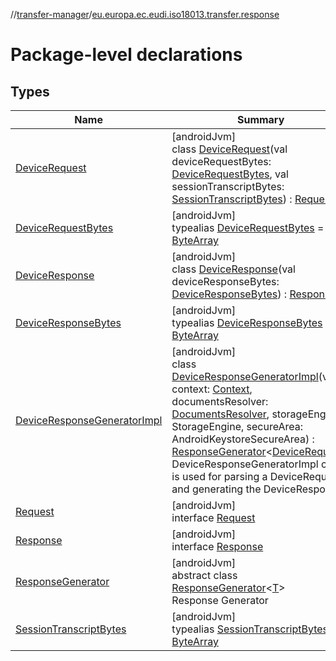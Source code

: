 //[transfer-manager](../../index.md)/[eu.europa.ec.eudi.iso18013.transfer.response](index.md)

# Package-level declarations

## Types

| Name | Summary |
|---|---|
| [DeviceRequest](-device-request/index.md) | [androidJvm]<br>class [DeviceRequest](-device-request/index.md)(val deviceRequestBytes: [DeviceRequestBytes](index.md#-1826744921%2FClasslikes%2F-360525760), val sessionTranscriptBytes: [SessionTranscriptBytes](index.md#-274759174%2FClasslikes%2F-360525760)) : [Request](-request/index.md) |
| [DeviceRequestBytes](index.md#-1826744921%2FClasslikes%2F-360525760) | [androidJvm]<br>typealias [DeviceRequestBytes](index.md#-1826744921%2FClasslikes%2F-360525760) = [ByteArray](https://kotlinlang.org/api/latest/jvm/stdlib/kotlin/-byte-array/index.html) |
| [DeviceResponse](-device-response/index.md) | [androidJvm]<br>class [DeviceResponse](-device-response/index.md)(val deviceResponseBytes: [DeviceResponseBytes](index.md#-1761425419%2FClasslikes%2F-360525760)) : [Response](-response/index.md) |
| [DeviceResponseBytes](index.md#-1761425419%2FClasslikes%2F-360525760) | [androidJvm]<br>typealias [DeviceResponseBytes](index.md#-1761425419%2FClasslikes%2F-360525760) = [ByteArray](https://kotlinlang.org/api/latest/jvm/stdlib/kotlin/-byte-array/index.html) |
| [DeviceResponseGeneratorImpl](-device-response-generator-impl/index.md) | [androidJvm]<br>class [DeviceResponseGeneratorImpl](-device-response-generator-impl/index.md)(val context: [Context](https://developer.android.com/reference/kotlin/android/content/Context.html), documentsResolver: [DocumentsResolver](../eu.europa.ec.eudi.iso18013.transfer/-documents-resolver/index.md), storageEngine: StorageEngine, secureArea: AndroidKeystoreSecureArea) : [ResponseGenerator](-response-generator/index.md)&lt;[DeviceRequest](-device-request/index.md)&gt; <br>DeviceResponseGeneratorImpl class is used for parsing a DeviceRequest and generating the DeviceResponse |
| [Request](-request/index.md) | [androidJvm]<br>interface [Request](-request/index.md) |
| [Response](-response/index.md) | [androidJvm]<br>interface [Response](-response/index.md) |
| [ResponseGenerator](-response-generator/index.md) | [androidJvm]<br>abstract class [ResponseGenerator](-response-generator/index.md)&lt;[T](-response-generator/index.md)&gt;<br>Response Generator |
| [SessionTranscriptBytes](index.md#-274759174%2FClasslikes%2F-360525760) | [androidJvm]<br>typealias [SessionTranscriptBytes](index.md#-274759174%2FClasslikes%2F-360525760) = [ByteArray](https://kotlinlang.org/api/latest/jvm/stdlib/kotlin/-byte-array/index.html) |
